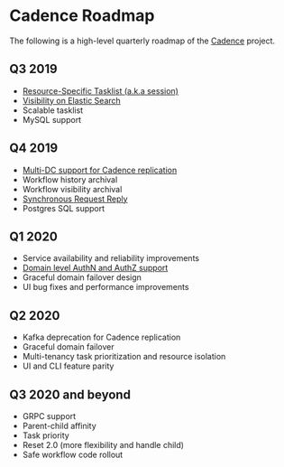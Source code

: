 # Cadence Roadmap

The following is a high-level quarterly roadmap of the [Cadence](https://cadenceworkflow.io/) project.

## Q3 2019

* [Resource-Specific Tasklist (a.k.a session)](https://github.com/cadence-workflow/cadence/blob/master/docs/design/1533-host-specific-tasklist.md)
* [Visibility on Elastic Search](https://github.com/cadence-workflow/cadence/blob/master/docs/visibility-on-elasticsearch.md)
* Scalable tasklist
* MySQL support

## Q4 2019

* [Multi-DC support for Cadence replication](https://github.com/cadence-workflow/cadence/blob/master/docs/design/2290-cadence-ndc.md)
* Workflow history archival
* Workflow visibility archival
* [Synchronous Request Reply](https://github.com/cadence-workflow/cadence/blob/master/docs/design/2215-synchronous-request-reply.md)
* Postgres SQL support

## Q1 2020

* Service availability and reliability improvements
* [Domain level AuthN and AuthZ support](https://github.com/cadence-workflow/cadence/issues/2833)
* Graceful domain failover design
* UI bug fixes and performance improvements

## Q2 2020

* Kafka deprecation for Cadence replication
* Graceful domain failover
* Multi-tenancy task prioritization and resource isolation
* UI and CLI feature parity

## Q3 2020 and beyond

* GRPC support
* Parent-child affinity
* Task priority
* Reset 2.0 (more flexibility and handle child)
* Safe workflow code rollout
